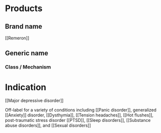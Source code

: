# Products

## Brand name
[[Remeron]]

## Generic name


### Class / Mechanism


# Indication
[[Major depressive disorder]]

Off-label for a variety of conditions including [[Panic disorder]], generalized [[Anxiety]] disorder, [[Dysthymia]], [[Tension headaches]], [[Hot flushes]], post-traumatic stress disorder [[PTSD]], [[Sleep disorders]], [[Substance abuse disorders]], and [[Sexual disorders]]